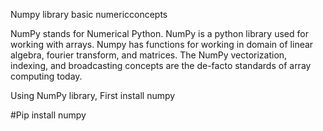 Numpy library basic numericconcepts

NumPy stands for Numerical Python.
NumPy is a python library used for working with arrays.
Numpy has functions for working in domain of linear algebra, fourier transform, and matrices.
The NumPy vectorization, indexing, and broadcasting concepts are the de-facto standards of array computing today.

Using NumPy library, First install numpy

#Pip install numpy
